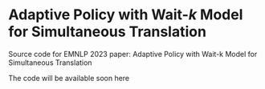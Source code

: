 # Adaptive Policy with Wait-$k$ Model for Simultaneous Translation

Source code for EMNLP 2023 paper: Adaptive Policy with Wait-k Model for Simultaneous Translation

The code will be available soon here 
